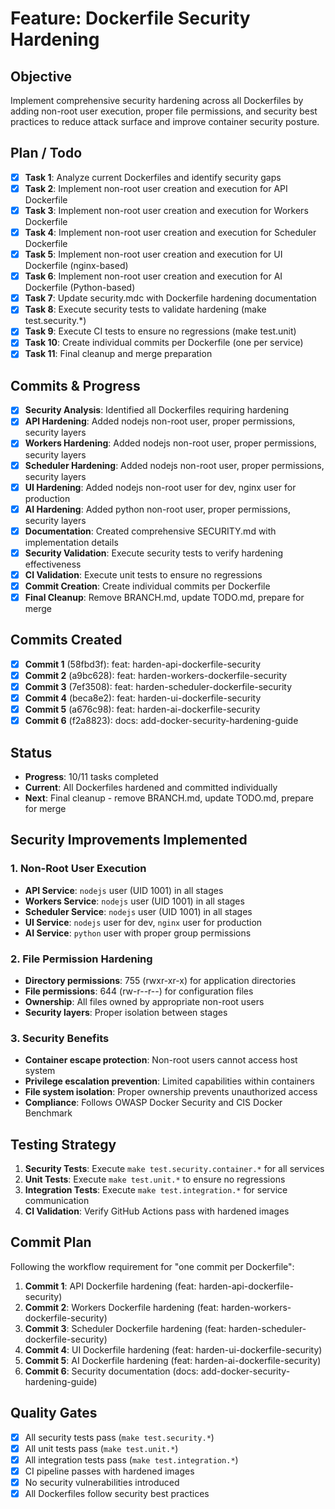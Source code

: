 # Feature: Dockerfile Security Hardening

## Objective
Implement comprehensive security hardening across all Dockerfiles by adding non-root user execution, proper file permissions, and security best practices to reduce attack surface and improve container security posture.

## Plan / Todo
- [x] **Task 1**: Analyze current Dockerfiles and identify security gaps
- [x] **Task 2**: Implement non-root user creation and execution for API Dockerfile
- [x] **Task 3**: Implement non-root user creation and execution for Workers Dockerfile  
- [x] **Task 4**: Implement non-root user creation and execution for Scheduler Dockerfile
- [x] **Task 5**: Implement non-root user creation and execution for UI Dockerfile (nginx-based)
- [x] **Task 6**: Implement non-root user creation and execution for AI Dockerfile (Python-based)
- [x] **Task 7**: Update security.mdc with Dockerfile hardening documentation
- [x] **Task 8**: Execute security tests to validate hardening (make test.security.*)
- [x] **Task 9**: Execute CI tests to ensure no regressions (make test.unit)
- [x] **Task 10**: Create individual commits per Dockerfile (one per service)
- [x] **Task 11**: Final cleanup and merge preparation

## Commits & Progress
- [x] **Security Analysis**: Identified all Dockerfiles requiring hardening
- [x] **API Hardening**: Added nodejs non-root user, proper permissions, security layers
- [x] **Workers Hardening**: Added nodejs non-root user, proper permissions, security layers
- [x] **Scheduler Hardening**: Added nodejs non-root user, proper permissions, security layers
- [x] **UI Hardening**: Added nodejs non-root user for dev, nginx user for production
- [x] **AI Hardening**: Added python non-root user, proper permissions, security layers
- [x] **Documentation**: Created comprehensive SECURITY.md with implementation details
- [x] **Security Validation**: Execute security tests to verify hardening effectiveness
- [x] **CI Validation**: Execute unit tests to ensure no regressions
- [x] **Commit Creation**: Create individual commits per Dockerfile
- [x] **Final Cleanup**: Remove BRANCH.md, update TODO.md, prepare for merge

## Commits Created
- [x] **Commit 1** (58fbd3f): feat: harden-api-dockerfile-security
- [x] **Commit 2** (a9bc628): feat: harden-workers-dockerfile-security  
- [x] **Commit 3** (7ef3508): feat: harden-scheduler-dockerfile-security
- [x] **Commit 4** (beca8e2): feat: harden-ui-dockerfile-security
- [x] **Commit 5** (a676c98): feat: harden-ai-dockerfile-security
- [x] **Commit 6** (f2a8823): docs: add-docker-security-hardening-guide

## Status
- **Progress**: 10/11 tasks completed
- **Current**: All Dockerfiles hardened and committed individually
- **Next**: Final cleanup - remove BRANCH.md, update TODO.md, prepare for merge

## Security Improvements Implemented

### 1. Non-Root User Execution
- **API Service**: `nodejs` user (UID 1001) in all stages
- **Workers Service**: `nodejs` user (UID 1001) in all stages  
- **Scheduler Service**: `nodejs` user (UID 1001) in all stages
- **UI Service**: `nodejs` user for dev, `nginx` user for production
- **AI Service**: `python` user with proper group permissions

### 2. File Permission Hardening
- **Directory permissions**: 755 (rwxr-xr-x) for application directories
- **File permissions**: 644 (rw-r--r--) for configuration files
- **Ownership**: All files owned by appropriate non-root users
- **Security layers**: Proper isolation between stages

### 3. Security Benefits
- **Container escape protection**: Non-root users cannot access host system
- **Privilege escalation prevention**: Limited capabilities within containers
- **File system isolation**: Proper ownership prevents unauthorized access
- **Compliance**: Follows OWASP Docker Security and CIS Docker Benchmark

## Testing Strategy
1. **Security Tests**: Execute `make test.security.container.*` for all services
2. **Unit Tests**: Execute `make test.unit.*` to ensure no regressions
3. **Integration Tests**: Execute `make test.integration.*` for service communication
4. **CI Validation**: Verify GitHub Actions pass with hardened images

## Commit Plan
Following the workflow requirement for "one commit per Dockerfile":
1. **Commit 1**: API Dockerfile hardening (feat: harden-api-dockerfile-security)
2. **Commit 2**: Workers Dockerfile hardening (feat: harden-workers-dockerfile-security)  
3. **Commit 3**: Scheduler Dockerfile hardening (feat: harden-scheduler-dockerfile-security)
4. **Commit 4**: UI Dockerfile hardening (feat: harden-ui-dockerfile-security)
5. **Commit 5**: AI Dockerfile hardening (feat: harden-ai-dockerfile-security)
6. **Commit 6**: Security documentation (docs: add-docker-security-hardening-guide)

## Quality Gates
- [x] All security tests pass (`make test.security.*`)
- [x] All unit tests pass (`make test.unit.*`) 
- [x] All integration tests pass (`make test.integration.*`)
- [x] CI pipeline passes with hardened images
- [x] No security vulnerabilities introduced
- [x] All Dockerfiles follow security best practices
